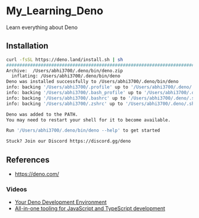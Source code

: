 # My_Learning_Deno

Learn everything about Deno

## Installation

```sh
curl -fsSL https://deno.land/install.sh | sh                                ⏎
######################################################################## 100.0%
Archive:  /Users/abhi3700/.deno/bin/deno.zip
  inflating: /Users/abhi3700/.deno/bin/deno  
Deno was installed successfully to /Users/abhi3700/.deno/bin/deno
info: backing '/Users/abhi3700/.profile' up to '/Users/abhi3700/.deno/.shellRcBackups/.profile.bak'
info: backing '/Users/abhi3700/.bash_profile' up to '/Users/abhi3700/.deno/.shellRcBackups/.bash_profile.bak'
info: backing '/Users/abhi3700/.bashrc' up to '/Users/abhi3700/.deno/.shellRcBackups/.bashrc.bak'
info: backing '/Users/abhi3700/.zshrc' up to '/Users/abhi3700/.deno/.shellRcBackups/.zshrc.bak'

Deno was added to the PATH.
You may need to restart your shell for it to become available.

Run '/Users/abhi3700/.deno/bin/deno --help' to get started

Stuck? Join our Discord https://discord.gg/deno
```

## References

- <https://deno.com/>

### Videos

- [Your Deno Development Environment](https://www.youtube.com/watch?v=BFfrGrLm2tw)
- [All-in-one tooling for JavaScript and TypeScript development](https://www.youtube.com/watch?v=-4e9DkUrCr4)
